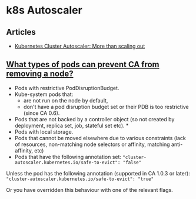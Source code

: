 # k8s Autoscaler

## Articles

* [Kubernetes Cluster Autoscaler: More than scaling out](https://itnext.io/kubernetes-cluster-autoscaler-more-than-scaling-out-7b2d97f10b27)

## [What types of pods can prevent CA from removing a node?](https://github.com/kubernetes/autoscaler/blob/master/cluster-autoscaler/FAQ.md#what-types-of-pods-can-prevent-ca-from-removing-a-node)

* Pods with restrictive PodDisruptionBudget.
* Kube-system pods that:
  * are not run on the node by default,
  * don't have a pod disruption budget set or their PDB is too restrictive (since CA 0.6).
* Pods that are not backed by a controller object (so not created by deployment, replica set, job, stateful set etc). *
* Pods with local storage.
* Pods that cannot be moved elsewhere due to various constraints (lack of resources, non-matching node selectors or affinity, matching anti-affinity, etc)
* Pods that have the following annotation set: `"cluster-autoscaler.kubernetes.io/safe-to-evict": "false"`

Unless the pod has the following annotation (supported in CA 1.0.3 or later): `"cluster-autoscaler.kubernetes.io/safe-to-evict": "true"`

Or you have overridden this behaviour with one of the relevant flags.